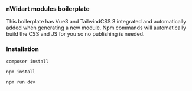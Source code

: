 ### nWidart modules boilerplate

This boilerplate has Vue3 and TailwindCSS 3 integrated and automatically added when generating a new module.
Npm commands will automatically build the CSS and JS for you so no publishing is needed.

### Installation

`composer install`

`npm install`

`npm run dev`
